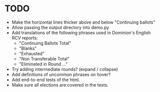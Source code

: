 # TODO

* Make the horizontal lines thicker above and below "Continuing ballots"
* Allow passing the output directory into demo.py
* Add translations of the following phrases used in Dominion's English
  RCV reports:
  * "Continuing Ballots Total"
  * "Blanks"
  * "Exhausted"
  * "Non Transferable Total"
  * "Eliminated in Round ..."
* Try adding intermediate rounds? (expand / collapse)
* Add definitions of uncommon phrases on hover?
* Add end-to-end tests of the html.
* Make sure all elections are covered in the tests.
